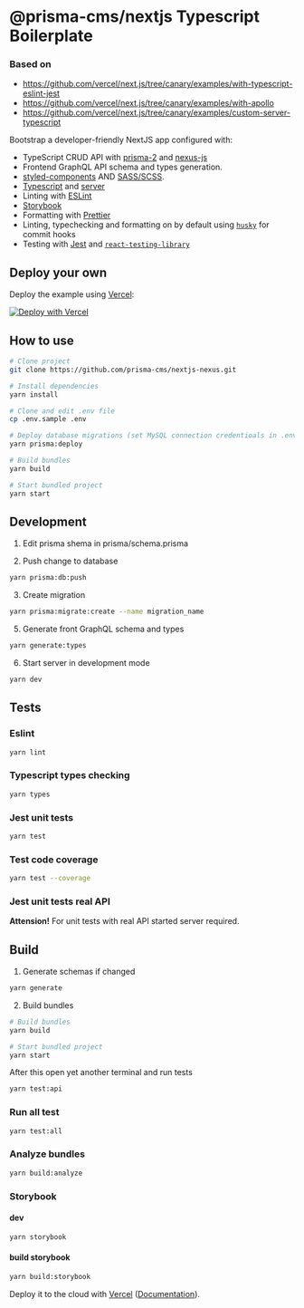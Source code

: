 # @prisma-cms/nextjs Typescript Boilerplate

### Based on

- https://github.com/vercel/next.js/tree/canary/examples/with-typescript-eslint-jest
- https://github.com/vercel/next.js/tree/canary/examples/with-apollo
- https://github.com/vercel/next.js/tree/canary/examples/custom-server-typescript

Bootstrap a developer-friendly NextJS app configured with:

- TypeScript CRUD API with [prisma-2](https://www.prisma.io/) and [nexus-js](https://nexusjs.org/)
- Frontend GraphQL API schema and types generation.
- [styled-components](https://styled-components.com/) AND [SASS/SCSS](https://sass-lang.com/).
- [Typescript](https://www.typescriptlang.org/) and [server](https://github.com/TypeStrong/ts-node)
- Linting with [ESLint](https://eslint.org/)
- [Storybook](https://storybook.js.org/)
- Formatting with [Prettier](https://prettier.io/)
- Linting, typechecking and formatting on by default using [`husky`](https://github.com/typicode/husky) for commit hooks
- Testing with [Jest](https://jestjs.io/) and [`react-testing-library`](https://testing-library.com/docs/react-testing-library/intro)

## Deploy your own

Deploy the example using [Vercel](https://vercel.com):

[![Deploy with Vercel](https://vercel.com/button)](https://vercel.com/import/project?template=https://github.com/prisma-cms/nextjs)

## How to use

```bash
# Clone project
git clone https://github.com/prisma-cms/nextjs-nexus.git

# Install dependencies
yarn install

# Clone and edit .env file
cp .env.sample .env

# Deploy database migrations (set MySQL connection credentioals in .env file)
yarn prisma:deploy

# Build bundles
yarn build

# Start bundled project
yarn start
```

## Development

1. Edit prisma shema in prisma/schema.prisma

2. Push change to database
```bash
yarn prisma:db:push
```

3. Create migration
```bash
yarn prisma:migrate:create --name migration_name
```

5. Generate front GraphQL schema and types

```bash
yarn generate:types
```

6. Start server in development mode

```bash
yarn dev
```

## Tests

### Eslint

```bash
yarn lint
```

### Typescript types checking

```bash
yarn types
```

### Jest unit tests

```bash
yarn test
```

### Test code coverage

```bash
yarn test --coverage
```

### Jest unit tests real API

**Attension!** For unit tests with real API started server required.

## Build

1. Generate schemas if changed

```bash
yarn generate
```

2. Build bundles
```bash
# Build bundles
yarn build

# Start bundled project
yarn start
```

After this open yet another terminal and run tests

```bash
yarn test:api
```

### Run all test

```bash
yarn test:all
```

### Analyze bundles

```bash
yarn build:analyze
```

### Storybook

#### dev

```bash
yarn storybook
```

#### build storybook

```bash
yarn build:storybook
```

Deploy it to the cloud with [Vercel](https://vercel.com/import?filter=next.js&utm_source=github&utm_medium=readme&utm_campaign=next-example) ([Documentation](https://nextjs.org/docs/deployment)).
